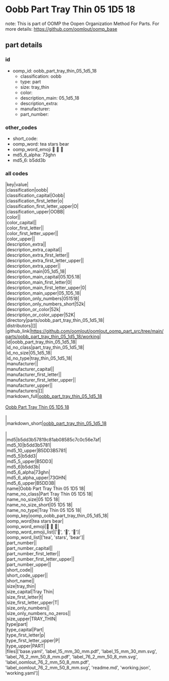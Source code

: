# Oobb Part Tray Thin 05 1D5 18  

note: This is part of OOMP the Oopen Organization Method For Parts. For more details: https://github.com/oomlout/oomp_base

##  part details





### id
* oomp_id: oobb_part_tray_thin_05_1d5_18
  * classification: oobb
  * type: part
  * size: tray_thin
  * color: 
  * description_main: 05_1d5_18
  * description_extra: 
  * manufacturer: 
  * part_number: 

### other_codes
* short_code: 
* oomp_word: tea stars bear
* oomp_word_emoji :tea: :stars: :bear:
* md5_6_alpha: 73ghn
* md5_6: b5dd3b

### all codes 
|key|value|  
|classification|oobb|  
|classification_capital|Oobb|  
|classification_first_letter|o|  
|classification_first_letter_upper|O|  
|classification_upper|OOBB|  
|color||  
|color_capital||  
|color_first_letter||  
|color_first_letter_upper||  
|color_upper||  
|description_extra||  
|description_extra_capital||  
|description_extra_first_letter||  
|description_extra_first_letter_upper||  
|description_extra_upper||  
|description_main|05_1d5_18|  
|description_main_capital|05.1D5.18|  
|description_main_first_letter|0|  
|description_main_first_letter_upper|0|  
|description_main_upper|05_1D5_18|  
|description_only_numbers|051518|  
|description_only_numbers_short|52k|  
|description_or_color|52k|  
|description_or_color_upper|52K|  
|directory|parts/oobb_part_tray_thin_05_1d5_18|  
|distributors|[]|  
|github_link|https://github.com/oomlout/oomlout_oomp_part_src/tree/main/parts/oobb_part_tray_thin_05_1d5_18/working|  
|id|oobb_part_tray_thin_05_1d5_18|  
|id_no_class|part_tray_thin_05_1d5_18|  
|id_no_size|05_1d5_18|  
|id_no_type|tray_thin_05_1d5_18|  
|manufacturer||  
|manufacturer_capital||  
|manufacturer_first_letter||  
|manufacturer_first_letter_upper||  
|manufacturer_upper||  
|manufacturers|[]|  
|markdown_full|[oobb_part_tray_thin_05_1d5_18](https://github.com/oomlout/oomlout_oomp_part_src/tree/main/parts/oobb_part_tray_thin_05_1d5_18/working)<br>[](https://github.com/oomlout/oomlout_oomp_part_src/tree/main/parts/oobb_part_tray_thin_05_1d5_18/working)<br>[Oobb Part Tray Thin 05 1D5 18](https://github.com/oomlout/oomlout_oomp_part_src/tree/main/parts/oobb_part_tray_thin_05_1d5_18/working)<br><br>|  
|markdown_short|[oobb_part_tray_thin_05_1d5_18](https://github.com/oomlout/oomlout_oomp_part_src/tree/main/parts/oobb_part_tray_thin_05_1d5_18/working)<br><br>|  
|md5|b5dd3b57819c81ab08585c7c0c56e7af|  
|md5_10|b5dd3b5781|  
|md5_10_upper|B5DD3B5781|  
|md5_5|b5dd3|  
|md5_5_upper|B5DD3|  
|md5_6|b5dd3b|  
|md5_6_alpha|73ghn|  
|md5_6_alpha_upper|73GHN|  
|md5_6_upper|B5DD3B|  
|name|Oobb Part Tray Thin 05 1D5 18|  
|name_no_class|Part Tray Thin 05 1D5 18|  
|name_no_size|05 1D5 18|  
|name_no_size_short|05 1D5 18|  
|name_no_type|Tray Thin 05 1D5 18|  
|oomp_key|oomp_oobb_part_tray_thin_05_1d5_18|  
|oomp_word|tea stars bear|  
|oomp_word_emoji|:tea: :stars: :bear:|  
|oomp_word_emoji_list|[':tea:', ':stars:', ':bear:']|  
|oomp_word_list|['tea', 'stars', 'bear']|  
|part_number||  
|part_number_capital||  
|part_number_first_letter||  
|part_number_first_letter_upper||  
|part_number_upper||  
|short_code||  
|short_code_upper||  
|short_name||  
|size|tray_thin|  
|size_capital|Tray Thin|  
|size_first_letter|t|  
|size_first_letter_upper|T|  
|size_only_numbers||  
|size_only_numbers_no_zeros||  
|size_upper|TRAY_THIN|  
|type|part|  
|type_capital|Part|  
|type_first_letter|p|  
|type_first_letter_upper|P|  
|type_upper|PART|  
|files|['base.yaml', 'label_15_mm_30_mm.pdf', 'label_15_mm_30_mm.svg', 'label_76_2_mm_50_8_mm.pdf', 'label_76_2_mm_50_8_mm.svg', 'label_oomlout_76_2_mm_50_8_mm.pdf', 'label_oomlout_76_2_mm_50_8_mm.svg', 'readme.md', 'working.json', 'working.yaml']|  
